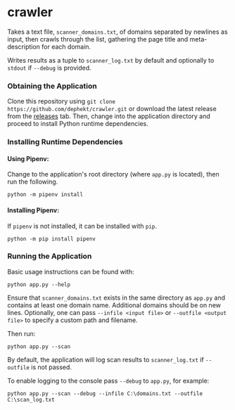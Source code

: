 # crawler
Takes a text file, `scanner_domains.txt`, of domains separated by newlines as input, then crawls through the list, gathering the page title and meta-description for each domain.

Writes results as a tuple to `scanner_log.txt` by default and optionally to `stdout` if `--debug` is provided.

### Obtaining the Application

Clone this repository using `git clone https://github.com/dephekt/crawler.git` or download the latest release from the [releases](https://github.com/dephekt/crawler/releases) tab. Then, change into the application directory and proceed to install Python runtime dependencies.

### Installing Runtime Dependencies

#### Using Pipenv:

Change to the application's root directory (where `app.py` is located), then run the following.

    python -m pipenv install

#### Installing Pipenv:

If `pipenv` is not installed, it can be installed with `pip`.

    python -m pip install pipenv

### Running the Application

Basic usage instructions can be found with:

    python app.py --help

Ensure that `scanner_domains.txt` exists in the same directory as `app.py` and contains at least one domain name. Additional domains should be on new lines.
Optionally, one can pass `--infile <input file>` or `--outfile <output file>` to specify a custom path and filename.

Then run:

    python app.py --scan

By default, the application will log scan results to  `scanner_log.txt` if `--outfile` is not passed.

To enable logging to the console pass `--debug` to `app.py`, for example:

    python app.py --scan --debug --infile C:\domains.txt --outfile C:\scan_log.txt
